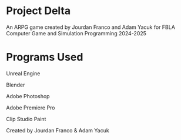 # Project Delta

An ARPG game created by Jourdan Franco and Adam Yacuk for FBLA Computer Game and Simulation Programming 2024-2025

# Programs Used

Unreal Engine

Blender

Adobe Photoshop

Adobe Premiere Pro

Clip Studio Paint

Created by Jourdan Franco & Adam Yacuk
